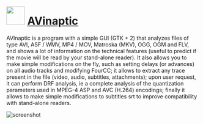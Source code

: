 ﻿# <img src="https://cdn.jsdelivr.net/gh/chtof/chocolatey-packages/manual/avinaptic/avinaptic.png" width="48" height="48"/> [AVinaptic](https://chocolatey.org/packages/avinaptic)

AVInaptic is a program with a simple GUI (GTK + 2) that analyzes files of type AVI, ASF / WMV, MP4 / MOV, Matroska (MKV), OGG, OGM and FLV, and shows a lot of information on the technical features (useful to predict if the movie will be read by your stand-alone reader). It also allows you to make simple modifications on the fly, such as setting delays (or advances) on all audio tracks and modifying FourCC; it allows to extract any trace present in the file (video, audio, subtitles, attachments); upon user request, it can perform DRF analysis, ie a complete analysis of the quantization parameters used in MPEG-4 ASP and AVC (H.264) encodings; finally it allows to make simple modifications to subtitles srt to improve compatibility with stand-alone readers.

![screenshot](https://cdn.jsdelivr.net/gh/chtof/chocolatey-packages/manual/avinaptic/screenshot.png)